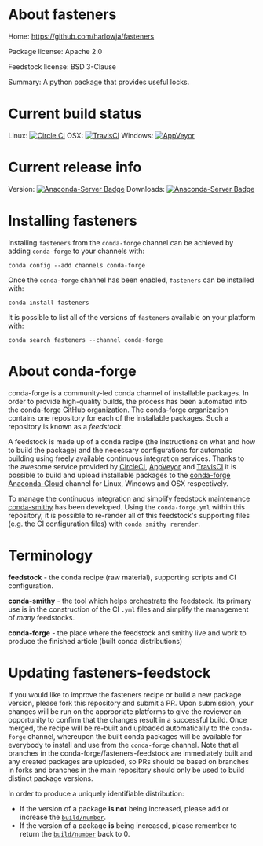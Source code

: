 About fasteners
===============

Home: https://github.com/harlowja/fasteners

Package license: Apache 2.0

Feedstock license: BSD 3-Clause

Summary: A python package that provides useful locks.



Current build status
====================

Linux: [![Circle CI](https://circleci.com/gh/conda-forge/fasteners-feedstock.svg?style=shield)](https://circleci.com/gh/conda-forge/fasteners-feedstock)
OSX: [![TravisCI](https://travis-ci.org/conda-forge/fasteners-feedstock.svg?branch=master)](https://travis-ci.org/conda-forge/fasteners-feedstock)
Windows: [![AppVeyor](https://ci.appveyor.com/api/projects/status/github/conda-forge/fasteners-feedstock?svg=True)](https://ci.appveyor.com/project/conda-forge/fasteners-feedstock/branch/master)

Current release info
====================
Version: [![Anaconda-Server Badge](https://anaconda.org/conda-forge/fasteners/badges/version.svg)](https://anaconda.org/conda-forge/fasteners)
Downloads: [![Anaconda-Server Badge](https://anaconda.org/conda-forge/fasteners/badges/downloads.svg)](https://anaconda.org/conda-forge/fasteners)

Installing fasteners
====================

Installing `fasteners` from the `conda-forge` channel can be achieved by adding `conda-forge` to your channels with:

```
conda config --add channels conda-forge
```

Once the `conda-forge` channel has been enabled, `fasteners` can be installed with:

```
conda install fasteners
```

It is possible to list all of the versions of `fasteners` available on your platform with:

```
conda search fasteners --channel conda-forge
```


About conda-forge
=================

conda-forge is a community-led conda channel of installable packages.
In order to provide high-quality builds, the process has been automated into the
conda-forge GitHub organization. The conda-forge organization contains one repository
for each of the installable packages. Such a repository is known as a *feedstock*.

A feedstock is made up of a conda recipe (the instructions on what and how to build
the package) and the necessary configurations for automatic building using freely
available continuous integration services. Thanks to the awesome service provided by
[CircleCI](https://circleci.com/), [AppVeyor](http://www.appveyor.com/)
and [TravisCI](https://travis-ci.org/) it is possible to build and upload installable
packages to the [conda-forge](https://anaconda.org/conda-forge)
[Anaconda-Cloud](http://docs.anaconda.org/) channel for Linux, Windows and OSX respectively.

To manage the continuous integration and simplify feedstock maintenance
[conda-smithy](http://github.com/conda-forge/conda-smithy) has been developed.
Using the ``conda-forge.yml`` within this repository, it is possible to re-render all of
this feedstock's supporting files (e.g. the CI configuration files) with ``conda smithy rerender``.


Terminology
===========

**feedstock** - the conda recipe (raw material), supporting scripts and CI configuration.

**conda-smithy** - the tool which helps orchestrate the feedstock.
                   Its primary use is in the construction of the CI ``.yml`` files
                   and simplify the management of *many* feedstocks.

**conda-forge** - the place where the feedstock and smithy live and work to
                  produce the finished article (built conda distributions)


Updating fasteners-feedstock
============================

If you would like to improve the fasteners recipe or build a new
package version, please fork this repository and submit a PR. Upon submission,
your changes will be run on the appropriate platforms to give the reviewer an
opportunity to confirm that the changes result in a successful build. Once
merged, the recipe will be re-built and uploaded automatically to the
`conda-forge` channel, whereupon the built conda packages will be available for
everybody to install and use from the `conda-forge` channel.
Note that all branches in the conda-forge/fasteners-feedstock are
immediately built and any created packages are uploaded, so PRs should be based
on branches in forks and branches in the main repository should only be used to
build distinct package versions.

In order to produce a uniquely identifiable distribution:
 * If the version of a package **is not** being increased, please add or increase
   the [``build/number``](http://conda.pydata.org/docs/building/meta-yaml.html#build-number-and-string).
 * If the version of a package **is** being increased, please remember to return
   the [``build/number``](http://conda.pydata.org/docs/building/meta-yaml.html#build-number-and-string)
   back to 0.
